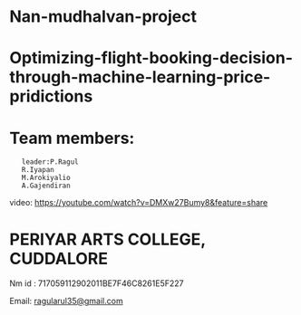# Nan-mudhalvan-project
# Optimizing-flight-booking-decision-through-machine-learning-price-pridictions
# Team members:
       leader:P.Ragul        
       R.Iyapan
       M.Arokiyalio
       A.Gajendiran
 video: https://youtube.com/watch?v=DMXw27Bumy8&feature=share
  
 
# PERIYAR ARTS COLLEGE, CUDDALORE

Nm id : 717059112902011BE7F46C8261E5F227

Email: ragularul35@gmail.com
